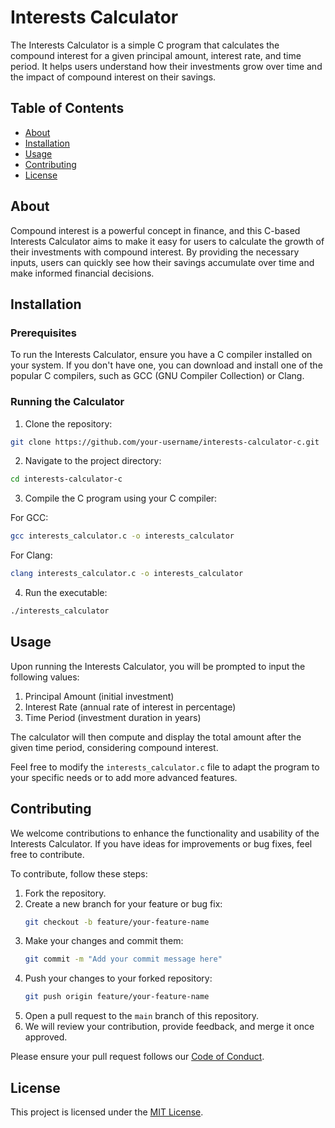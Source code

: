 # Interests Calculator

The Interests Calculator is a simple C program that calculates the compound interest for a given principal amount, interest rate, and time period. It helps users understand how their investments grow over time and the impact of compound interest on their savings.

## Table of Contents

- [About](#about)
- [Installation](#installation)
- [Usage](#usage)
- [Contributing](#contributing)
- [License](#license)

## About

Compound interest is a powerful concept in finance, and this C-based Interests Calculator aims to make it easy for users to calculate the growth of their investments with compound interest. By providing the necessary inputs, users can quickly see how their savings accumulate over time and make informed financial decisions.

## Installation

### Prerequisites

To run the Interests Calculator, ensure you have a C compiler installed on your system. If you don't have one, you can download and install one of the popular C compilers, such as GCC (GNU Compiler Collection) or Clang.

### Running the Calculator

1. Clone the repository:

```bash
git clone https://github.com/your-username/interests-calculator-c.git
```

2. Navigate to the project directory:

```bash
cd interests-calculator-c
```

3. Compile the C program using your C compiler:

For GCC:

```bash
gcc interests_calculator.c -o interests_calculator
```

For Clang:

```bash
clang interests_calculator.c -o interests_calculator
```

4. Run the executable:

```bash
./interests_calculator
```

## Usage

Upon running the Interests Calculator, you will be prompted to input the following values:

1. Principal Amount (initial investment)
2. Interest Rate (annual rate of interest in percentage)
3. Time Period (investment duration in years)

The calculator will then compute and display the total amount after the given time period, considering compound interest.

Feel free to modify the `interests_calculator.c` file to adapt the program to your specific needs or to add more advanced features.

## Contributing

We welcome contributions to enhance the functionality and usability of the Interests Calculator. If you have ideas for improvements or bug fixes, feel free to contribute.

To contribute, follow these steps:

1. Fork the repository.
2. Create a new branch for your feature or bug fix:
   ```bash
   git checkout -b feature/your-feature-name
   ```
3. Make your changes and commit them:
   ```bash
   git commit -m "Add your commit message here"
   ```
4. Push your changes to your forked repository:
   ```bash
   git push origin feature/your-feature-name
   ```
5. Open a pull request to the `main` branch of this repository.
6. We will review your contribution, provide feedback, and merge it once approved.

Please ensure your pull request follows our [Code of Conduct](CODE_OF_CONDUCT.md).

## License

This project is licensed under the [MIT License](LICENSE).
